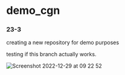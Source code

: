 # demo_cgn
### 23-3
creating a new repository for demo purposes 

testing if this branch actually works.



![Screenshot 2022-12-29 at 09 22 52](https://github.com/Param-veered/demo_cgn/assets/117649913/37760b92-4be1-492f-889a-d9c2751dd501)


